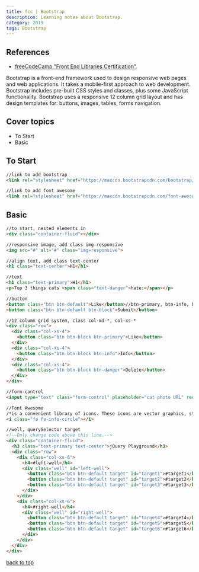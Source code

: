 ```yaml
---
title: fcc | Bootstrap
description: Learning notes about Bootstrap.
category: 2019
tags: Bootstrap
---
```


## References

- [freeCodeCamp "Front End Libraries Certification"](https://www.freecodecamp.org/).

Bootstrap is a front-end framework used to design responsive web pages and web applications. It takes a mobile-first approach to web development. Bootstrap includes pre-built CSS styles and classes, plus some JavaScript functionality. Bootstrap uses a responsive 12 column grid layout and has design templates for: buttons, images, tables, forms navigation.

## Cover topics

- To Start
- Basic

## To Start

```html
//link to add bootstrap
<link rel="stylesheet" href="https://maxcdn.bootstrapcdn.com/bootstrap/3.3.7/css/bootstrap.min.css" integrity="sha384-BVYiiSIFeK1dGmJRAkycuHAHRg32OmUcww7on3RYdg4Va+PmSTsz/K68vbdEjh4u" crossorigin="anonymous"/>

//link to add font awesome
<link rel="stylesheet" href="https://maxcdn.bootstrapcdn.com/font-awesome/4.5.0/css/font-awesome.min.css" integrity="sha384-XdYbMnZ/QjLh6iI4ogqCTaIjrFk87ip+ekIjefZch0Y+PvJ8CDYtEs1ipDmPorQ+" crossorigin="anonymous">
```

## Basic

```html
//to start, nested elements in
<div class="container-fluid"></div>

//responsive image, add class img-responsive
<img src="#" alt="#" class="img=responsive">

//align text, add class text-center
<h1 class="text-center">H1</h1>

//text
<h1 class="text-primary">H1</h1>
<p>Top 3 things cats <span class="text-danger">hate:</span></p>

//button
<button class="btn btn-default">Like</button>//btn-primary, btn-info, btn-danger
<button class="btn btn-default btn-block">Submit</button>

//12 column grid system, class col-md-*, col-xs-*
<div class="row">
  <div class="col-xs-4">
    <button class="btn btn-block btn-primary">Like</button>
  </div>
  <div class="col-xs-4">
    <button class="btn btn-block btn-info">Info</button>
  </div>
  <div class="col-xs-4">
    <button class="btn btn-block btn-danger">Delete</button>
  </div>
</div>

//form-control
<input type="text" class="form-control" placeholder="cat photo URL" required>

//Font Awesome
/*is a convenient library of icons. These icons are vector graphics, stored in the .svg file format.*/
<i class="fa fa-info-circle"></i>

//well, querySelector target
<!--Only change code above this line.-->
<div class="container-fluid">
  <h3 class="text-primary text-center">jQuery Playground</h3>
  <div class="row">
    <div class="col-xs-6">
      <h4>#left-well</h4>
      <div class="well" id="left-well">
        <button class="btn btn-default target" id="target1">#target1</button>
        <button class="btn btn-default target" id="target2">#target2</button>
        <button class="btn btn-default target" id="target3">#target3</button>
      </div>
    </div>
    <div class="col-xs-6">
      <h4>#right-well</h4>
      <div class="well" id="right-well">
        <button class="btn btn-default target" id="target4">#target4</button>
        <button class="btn btn-default target" id="target5">#target5</button>
        <button class="btn btn-default target" id="target6">#target6</button>
      </div>
    </div>
  </div>
</div>
```

[back to top](#cover-topics)
